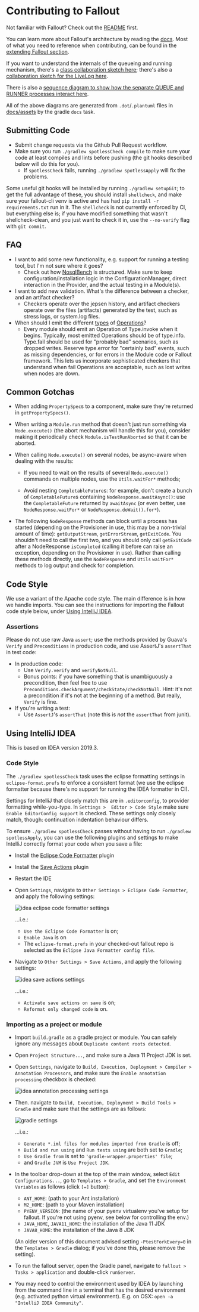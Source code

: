 Contributing to Fallout
=======

Not familiar with Fallout? Check out the [README](README.md) first.

You can learn more about Fallout's architecture by reading the [docs](docs). Most of what you need to reference when contributing, can be found in the [extending Fallout section](docs/extending.md).

If you want to understand the internals of the queueing and running mechanism, there's a [class collaboration sketch here](docs/assets/TestRunner-collaborators.png); there's also a [collaboration sketch for the LiveLog here](docs/assets/LiveLog-collaborators.png).

There is also a [sequence diagram to show how the separate QUEUE and RUNNER processes interact here](docs/assets/queue-server-lifetime.png).

All of the above diagrams are generated from `.dot`/`.plantuml` files in [docs/assets](docs/assets) by the gradle `docs` task.

## Submitting Code

- Submit change requests via the Github Pull Request workflow.
- Make sure you run `./gradlew spotlessCheck compile` to make sure your code at least compiles and lints before pushing (the git hooks described below will do this for you).
  - If `spotlessCheck` fails, running `./gradlew spotlessApply` will fix the problems.

Some useful git hooks will be installed by running `./gradlew setupGit`; to get the full advantage of these, you should install `shellcheck`, and make sure your fallout-cli venv is active and has had `pip install -r requirements.txt` run in it.  The `shellcheck` is not currently enforced by CI, but everything else is; if you have modified something that wasn't shellcheck-clean, and you just want to check it in, use the `--no-verify` flag with `git commit`.

## FAQ
- I want to add some new functionality, e.g. support for running a testing tool, but I'm not sure where it goes?
    * Check out how [NosqlBench](src/main/java/com/datastax/fallout/harness/modules/nosqlbench) is structured.
    Make sure to keep configuration/installation logic in the ConfigurationManager, direct interaction in the Provider, and the actual testing in a Module(s).
- I want to add new validation. What's the difference between a checker, and an artifact checker?
    * Checkers operate over the jepsen history, and artifact checkers operate over the files (artifacts) generated by the test, such as stress logs, or system.log files.
- When should I emit the different [types](src/main/java/com/datastax/fallout/harness/Operation.java#L60) of [Operations](src/main/java/com/datastax/fallout/harness/Operation.java)?
    * Every module should emit an Operation of Type.invoke when it begins. Typically, most emitted Operations should be of type.info. Type.fail should be used for "probably bad" scenarios, such as dropped writes. Reserve type.error for "certainly bad" events, such as missing dependencies, or for errors in the Module code or Fallout framework. This lets us incorporate sophisticated checkers that understand when fail Operations are acceptable, such as lost writes when nodes are down.

## Common Gotchas

- When adding `PropertySpec`s to a component, make sure they're returned in `getPropertySpecs()`.

- When writing a `Module.run` method that doesn't just run something via `Node.execute()` (the abort mechanism will handle this for you), consider making it periodically check `Module.isTestRunAborted` so that it can be aborted.

- When calling `Node.execute()` on several nodes, be async-aware when dealing
  with the results:

  * If you need to wait on the results of several `Node.execute()` commands on multiple nodes, use the `Utils.waitFor*` methods;

  * Avoid nesting `CompletableFuture`s: for example, don't create a bunch of `CompletableFuture`s containing `NodeResponse.awaitAsync()`: use the `CompletableFuture` returned by `awaitAsync` (or even better, use `NodeResponse.waitFor*` or `NodeResponse.doWait().for*`).

- The following `NodeResponse` methods can block until a process has started (depending on the Provisioner in use, this may be a non-trivial amount of time): `getOutputStream`, `getErrorStream`, `getExitCode`.  You shouldn't need to call the first two, and you should only call `getExitCode` after a NodeResponse `isCompleted` (calling it before can raise an exception, depending on the Provisioner in use).  Rather than calling these methods directly, use the `NodeResponse` and `Utils` `waitFor*` methods to log output and check for completion.

## Code Style
We use a variant of the Apache code style. The main difference is in how we handle imports. You can see the instructions for importing the Fallout code style below, under [Using IntelliJ IDEA](CONTRIBUTING.md#Using-IntelliJ-IDEA).

### Assertions

Please do not use raw Java `assert`; use the methods provided by Guava's `Verify` and `Preconditions` in production code, and use AssertJ's `assertThat` in test code:

* In production code:
  * Use `Verify.verify` and `verifyNotNull`.
  * Bonus points: if you have something that is unambiguously a precondition, then feel free to use `Preconditions.checkArgument/checkState/checkNotNull`.  Hint: it's not a precondition if it's not at the beginning of a method.  But really, `Verify` is fine.
* If you're writing a test:
  * Use `AssertJ`'s `assertThat` (note this is _not_ the `assertThat` from junit).

## Using IntelliJ IDEA

This is based on IDEA version 2019.3.

### Code Style

The `./gradlew spotlessCheck` task uses the eclipse formatting settings in `eclipse-format.prefs` to enforce a consistent format (we use the eclipse formatter because there's no support for running the IDEA formatter in CI).

Settings for IntelliJ that closely match this are in `.editorconfig`, to provider formatting while-you-type.  In `Settings >  Editor > Code Style` make sure `Enable EditorConfig support` is checked.  These settings only closely match, though: continuation indentation behaviour differs.

To ensure `./gradlew spotlessCheck` passes without having to run `./gradlew spotlessApply`, you can use the following plugins and settings to make IntelliJ correctly format your code when you save a file:

* Install the [Eclipse Code Formatter](https://plugins.jetbrains.com/plugin/6546-eclipse-code-formatter) plugin
* Install the [Save Actions](https://plugins.jetbrains.com/plugin/7642-save-actions) plugin
* Restart the IDE

* Open `Settings`, navigate to `Other Settings > Eclipse Code Formatter`, and apply the following settings:

   ![idea eclipse code formatter settings](docs/assets/CONTRIBUTING/idea-eclipse-code-formatter-settings.png)

   ...i.e.:

   * `Use the Eclipse Code Formatter` is on;
   * `Enable Java` is on
   * The `eclipse-format.prefs` in your checked-out fallout repo is selected as the `Eclipse Java Formatter config file`.

* Navigate to `Other Settings > Save Actions`, and apply the following settings:

   ![idea save actions settings](docs/assets/CONTRIBUTING/idea-save-actions-settings.png)

   ...i.e.:

   * `Activate save actions on save` is on;
   * `Reformat only changed code` is on.

### Importing as a project or module

* Import `build.gradle` as a gradle project or module.  You can safely ignore any messages about `Duplicate content roots detected`.

* Open `Project Structure...`, and make sure a Java 11 Project JDK is set.

* Open `Settings`, navigate to `Build, Execution, Deployment > Compiler > Annotation Processors`, and make sure the `Enable annotation processing` checkbox is checked:

    ![idea annotation processing settings](docs/assets/CONTRIBUTING/idea-annotation-processing.png)

* Then. navigate to `Build, Execution, Deployment > Build Tools > Gradle` and make sure that the settings are as follows:

    ![gradle settings](docs/assets/CONTRIBUTING/idea-gradle-settings.png)

    ...i.e.:

    * `Generate *.iml files for modules imported from Gradle` is off;
    * `Build and run using` and `Run tests using` are both set to `Gradle`;
    * `Use Gradle from` is set to `'gradle-wrapper.properties' file`;
    * and `Gradle JVM` is `Use Project JDK`.

* In the toolbar drop-down at the top of the main window, select `Edit Configurations...`, go to `Templates > Gradle`, and set the `Environment Variables` as follows (click `[=]` button):

    * `ANT_HOME`: (path to your Ant installation)
    * `M2_HOME`: (path to your Maven installation)
    * `PYENV_VERSION`: (the name of your pyenv virtualenv you've setup for fallout. If you're not using pyenv, see below for controlling the env.)
    * `JAVA_HOME`, `JAVA11_HOME`: the installation of the Java 11 JDK
    * `JAVA8_HOME`: the installation of the Java 8 JDK

  (An older version of this document advised setting `-PtestForkEvery=0` in the `Templates > Gradle` dialog; if you've done this, please remove the setting).

* To run the fallout server, open the Gradle panel, navigate to `fallout > Tasks > application` and double-click `runServer`.

* You may need to control the environment used by IDEA by launching from the command  line in a terminal that has the desired environment (e.g. activated python virtual environment). E.g. on OSX: `open -a "IntelliJ IDEA Community"`.
